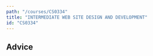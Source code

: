 ```yaml
---
path: "/courses/CS0334"
title: "INTERMEDIATE WEB SITE DESIGN AND DEVELOPMENT"
id: "CS0334"
---
```


## Advice


